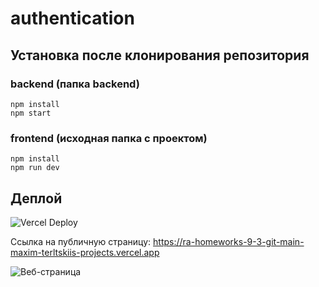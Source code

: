 # authentication

## Установка после клонирования репозитория

### backend (папка backend)
```
npm install
npm start
```

### frontend (исходная папка с проектом)
```
npm install
npm run dev
```

## Деплой

![Vercel Deploy](https://deploy-badge.vercel.app/vercel/ra-homeworks-9-3-git-main-maxim-terltskiis-projects)

Ссылка на публичную страницу: https://ra-homeworks-9-3-git-main-maxim-terltskiis-projects.vercel.app

![Веб-страница](./motions/web-page.gif)
